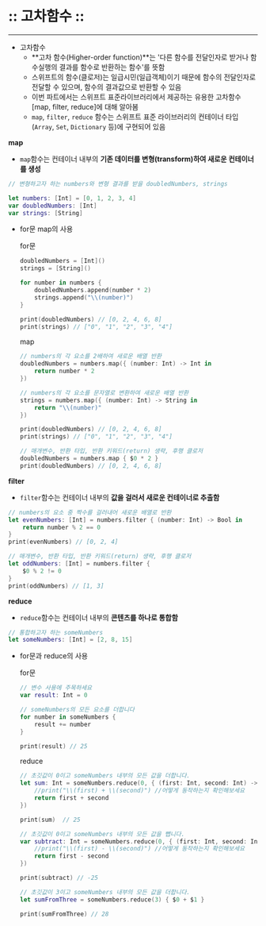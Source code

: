 # :: 고차함수 ::

------

- 고차함수
  - **고차 함수(Higher-order function)**는 '다른 함수를 전달인자로 받거나 함수실행의 결과를 함수로 반환하는 함수'를 뜻함
  - 스위프트의 함수(클로저)는 일급시민(일급객체)이기 때문에 함수의 전달인자로 전달할 수 있으며, 함수의 결과값으로 반환할 수 있음
  - 이번 파트에서는 스위프트 표준라이브러리에서 제공하는 유용한 고차함수[map, filter, reduce]에 대해 알아봄
  - `map`, `filter`, `reduce` 함수는 스위프트 표준 라이브러리의 컨테이너 타입(`Array`, `Set`, `Dictionary` 등)에 구현되어 있음

**map**

- `map`함수는 컨테이너 내부의 **기존 데이터를 변형(transform)하여 새로운 컨테이너를 생성**

```swift
// 변형하고자 하는 numbers와 변형 결과를 받을 doubledNumbers, strings

let numbers: [Int] = [0, 1, 2, 3, 4]
var doubledNumbers: [Int]
var strings: [String]
```

- for문 map의 사용

  for문

  ```swift
  doubledNumbers = [Int]()
  strings = [String]()
  
  for number in numbers {
      doubledNumbers.append(number * 2)
      strings.append("\\(number)")
  }
  
  print(doubledNumbers) // [0, 2, 4, 6, 8]
  print(strings) // ["0", "1", "2", "3", "4"]
  ```

  map

  ```swift
  // numbers의 각 요소를 2배하여 새로운 배열 반환
  doubledNumbers = numbers.map({ (number: Int) -> Int in
      return number * 2
  })
  
  // numbers의 각 요소를 문자열로 변환하여 새로운 배열 반환
  strings = numbers.map({ (number: Int) -> String in
      return "\\(number)"
  })
  
  print(doubledNumbers) // [0, 2, 4, 6, 8]
  print(strings) // ["0", "1", "2", "3", "4"]
  
  // 매개변수, 반환 타입, 반환 키워드(return) 생략, 후행 클로저
  doubledNumbers = numbers.map { $0 * 2 }
  print(doubledNumbers) // [0, 2, 4, 6, 8]
  ```

**filter**

- `filter`함수는 컨테이너 내부의 **값을 걸러서 새로운 컨테이너로 추출함**

```swift
// numbers의 요소 중 짝수를 걸러내어 새로운 배열로 반환
let evenNumbers: [Int] = numbers.filter { (number: Int) -> Bool in
    return number % 2 == 0
}
print(evenNumbers) // [0, 2, 4]

// 매개변수, 반환 타입, 반환 키워드(return) 생략, 후행 클로저
let oddNumbers: [Int] = numbers.filter {
    $0 % 2 != 0
}
print(oddNumbers) // [1, 3]
```

**reduce**

- `reduce`함수는 컨테이너 내부의 **콘텐츠를 하나로 통합함**

```swift
// 통합하고자 하는 someNumbers
let someNumbers: [Int] = [2, 8, 15]
```

- for문과 reduce의 사용

  for문

  ```swift
  // 변수 사용에 주목하세요
  var result: Int = 0
  
  // someNumbers의 모든 요소를 더합니다
  for number in someNumbers {
      result += number
  }
  
  print(result) // 25
  ```

  reduce

  ```swift
  // 초깃값이 0이고 someNumbers 내부의 모든 값을 더합니다.
  let sum: Int = someNumbers.reduce(0, { (first: Int, second: Int) -> Int in
      //print("\\(first) + \\(second)") //어떻게 동작하는지 확인해보세요
      return first + second
  })
  
  print(sum)  // 25
  
  // 초깃값이 0이고 someNumbers 내부의 모든 값을 뺍니다.
  var subtract: Int = someNumbers.reduce(0, { (first: Int, second: Int) -> Int in
      //print("\\(first) - \\(second)") //어떻게 동작하는지 확인해보세요
      return first - second
  })
  
  print(subtract) // -25
  
  // 초깃값이 3이고 someNumbers 내부의 모든 값을 더합니다.
  let sumFromThree = someNumbers.reduce(3) { $0 + $1 }
  
  print(sumFromThree) // 28
  ```